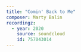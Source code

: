 ```yaml
---
title: "Comin' Back to Me"
composer: Marty Balin
recordingz:
  - year: 2020
    source: soundcloud
    id: 757043014
---
```



